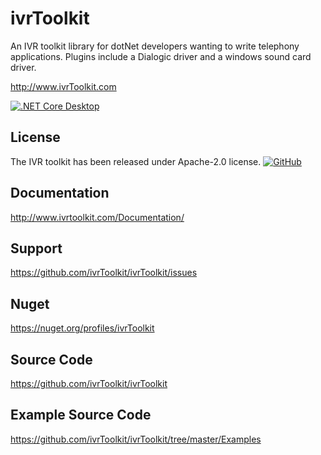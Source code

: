 ivrToolkit
==========

An IVR toolkit library for dotNet developers wanting to write telephony applications. Plugins include a Dialogic driver and a windows sound card driver.

http://www.ivrToolkit.com

[![.NET Core Desktop](https://github.com/ivrToolkit/ivrToolkit/actions/workflows/dotnet-desktop.yml/badge.svg)](https://github.com/ivrToolkit/ivrToolkit/actions/workflows/dotnet-desktop.yml)

License
-------
The IVR toolkit has been released under Apache-2.0 license.
[![GitHub](https://img.shields.io/github/license/ivrToolkit/ivrToolkit)](https://github.com/ivrToolkit/ivrToolkit/actions/workflows/dotnet-desktop.yml)

Documentation
-------------
http://www.ivrtoolkit.com/Documentation/

Support 
-------
https://github.com/ivrToolkit/ivrToolkit/issues

Nuget
-----

https://nuget.org/profiles/ivrToolkit

Source Code
-----------
https://github.com/ivrToolkit/ivrToolkit

Example Source Code
-------------------
https://github.com/ivrToolkit/ivrToolkit/tree/master/Examples
